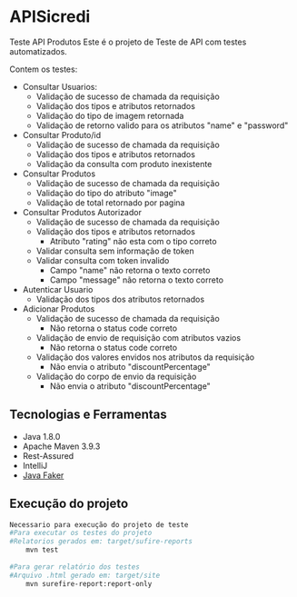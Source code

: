 # APISicredi
Teste API Produtos
Este é o projeto de Teste de API com testes automatizados.

Contem os testes:
- Consultar Usuarios:
    * Validação de sucesso de chamada da requisição
    * Validação dos tipos e atributos retornados
    * Validação do tipo de imagem retornada
    * Validação de retorno valido para os atributos "name" e "password"
- Consultar Produto/id
    * Validação de sucesso de chamada da requisição
    * Validação dos tipos e atributos retornados
    * Validação da consulta com produto inexistente
- Consultar Produtos
    * Validação de sucesso de chamada da requisição
    * Validação do tipo do atributo "image"
    * Validação de total retornado por pagina
- Consultar Produtos Autorizador
    * Validação de sucesso de chamada da requisição
    * Validação dos tipos e atributos retornados
      - Atributo "rating" não esta com o tipo correto
    * Validar consulta sem informação de token
    * Validar consulta com token invalido
      - Campo "name" não retorna o texto correto
      - Campo "message" não retorna o texto correto
- Autenticar Usuario
    * Validação dos tipos dos atributos retornados
- Adicionar Produtos
    * Validação de sucesso de chamada da requisição
      - Não retorna o status code correto
    * Validação de envio de requisição com atributos vazios
      - Não retorna o status code correto
    * Validação dos valores envidos nos atributos da requisição
      - Não envia o atributo "discountPercentage"
    * Validação do corpo de envio da requisição
      - Não envia o atributo "discountPercentage"

##  Tecnologias e Ferramentas
* Java 1.8.0
* Apache Maven 3.9.3
* Rest-Assured
* IntelliJ
* [Java Faker](https://github.com/DiUS/java-faker)

## Execução do projeto
```bash
Necessario para execução do projeto de teste
#Para executar os testes do projeto
#Relatorios gerados em: target/sufire-reports
    mvn test
    
#Para gerar relatório dos testes
#Arquivo .html gerado em: target/site
    mvn surefire-report:report-only
